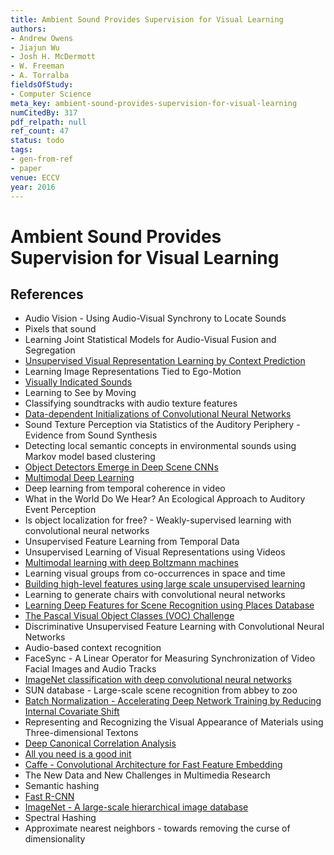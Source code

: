 ```yaml
---
title: Ambient Sound Provides Supervision for Visual Learning
authors:
- Andrew Owens
- Jiajun Wu
- Josh H. McDermott
- W. Freeman
- A. Torralba
fieldsOfStudy:
- Computer Science
meta_key: ambient-sound-provides-supervision-for-visual-learning
numCitedBy: 317
pdf_relpath: null
ref_count: 47
status: todo
tags:
- gen-from-ref
- paper
venue: ECCV
year: 2016
---
```


# Ambient Sound Provides Supervision for Visual Learning

## References

- Audio Vision - Using Audio-Visual Synchrony to Locate Sounds
- Pixels that sound
- Learning Joint Statistical Models for Audio-Visual Fusion and Segregation
- [Unsupervised Visual Representation Learning by Context Prediction](./unsupervised-visual-representation-learning-by-context-prediction.md)
- Learning Image Representations Tied to Ego-Motion
- [Visually Indicated Sounds](./visually-indicated-sounds.md)
- Learning to See by Moving
- Classifying soundtracks with audio texture features
- [Data-dependent Initializations of Convolutional Neural Networks](./data-dependent-initializations-of-convolutional-neural-networks.md)
- Sound Texture Perception via Statistics of the Auditory Periphery - Evidence from Sound Synthesis
- Detecting local semantic concepts in environmental sounds using Markov model based clustering
- [Object Detectors Emerge in Deep Scene CNNs](./object-detectors-emerge-in-deep-scene-cnns.md)
- [Multimodal Deep Learning](./multimodal-deep-learning.md)
- Deep learning from temporal coherence in video
- What in the World Do We Hear? An Ecological Approach to Auditory Event Perception
- Is object localization for free? - Weakly-supervised learning with convolutional neural networks
- Unsupervised Feature Learning from Temporal Data
- Unsupervised Learning of Visual Representations using Videos
- [Multimodal learning with deep Boltzmann machines](./multimodal-learning-with-deep-boltzmann-machines.md)
- Learning visual groups from co-occurrences in space and time
- [Building high-level features using large scale unsupervised learning](./building-high-level-features-using-large-scale-unsupervised-learning.md)
- Learning to generate chairs with convolutional neural networks
- [Learning Deep Features for Scene Recognition using Places Database](./learning-deep-features-for-scene-recognition-using-places-database.md)
- [The Pascal Visual Object Classes (VOC) Challenge](./the-pascal-visual-object-classes-voc-challenge.md)
- Discriminative Unsupervised Feature Learning with Convolutional Neural Networks
- Audio-based context recognition
- FaceSync - A Linear Operator for Measuring Synchronization of Video Facial Images and Audio Tracks
- [ImageNet classification with deep convolutional neural networks](./imagenet-classification-with-deep-convolutional-neural-networks.md)
- SUN database - Large-scale scene recognition from abbey to zoo
- [Batch Normalization - Accelerating Deep Network Training by Reducing Internal Covariate Shift](./batch-normalization-accelerating-deep-network-training-by-reducing-internal-covariate-shift.md)
- Representing and Recognizing the Visual Appearance of Materials using Three-dimensional Textons
- [Deep Canonical Correlation Analysis](./deep-canonical-correlation-analysis.md)
- [All you need is a good init](./all-you-need-is-a-good-init.md)
- [Caffe - Convolutional Architecture for Fast Feature Embedding](./caffe-convolutional-architecture-for-fast-feature-embedding.md)
- The New Data and New Challenges in Multimedia Research
- Semantic hashing
- [Fast R-CNN](./fast-r-cnn.md)
- [ImageNet - A large-scale hierarchical image database](./imagenet-a-large-scale-hierarchical-image-database.md)
- Spectral Hashing
- Approximate nearest neighbors - towards removing the curse of dimensionality
